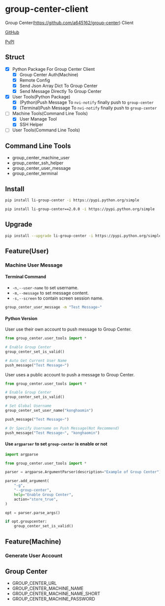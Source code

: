 # group-center-client

Group Center(https://github.com/a645162/group-center) Client

[GitHub](https://github.com/a645162/group-center-client)

[PyPI](https://pypi.org/project/li-group-center/)

## Struct

- [x] Python Package For Group Center Client
    - [x] Group Center Auth(Machine)
    - [x] Remote Config
    - [x] Send Json Array Dict To Group Center
    - [x] Send Message Directly To Group Center
- [x] User Tools(Python Package)
    - [x] (Python)Push Message To `nvi-notify` finally push to `group-center`
    - [x] (Terminal)Push Message To `nvi-notify` finally push to `group-center`
- [ ] Machine Tools(Command Line Tools)
    - [x] User Manage Tool
    - [x] SSH Helper
- [ ] User Tools(Command Line Tools)

## Command Line Tools

- group_center_machine_user
- group_center_ssh_helper
- group_center_user_message
- group_center_terminal

## Install

```bash
pip install li-group-center -i https://pypi.python.org/simple
```

```bash
pip install li-group-center==2.0.0 -i https://pypi.python.org/simple
```

## Upgrade

```bash
pip install --upgrade li-group-center -i https://pypi.python.org/simple
```

## Feature(User)

### Machine User Message

#### Terminal Command

- `-n,--user-name` to set username.
- `-m,--message` to set message content.
- `-s,--screen` to contain screen session name.

```bash
group_center_user_message -m "Test Message~"
```

#### Python Version

User use their own account to push message to Group Center.

```python
from group_center.user_tools import *

# Enable Group Center
group_center_set_is_valid()

# Auto Get Current User Name 
push_message("Test Message~")
```

User uses a public account to push a message to Group Center.

```python
from group_center.user_tools import *

# Enable Group Center
group_center_set_is_valid()

# Set Global Username
group_center_set_user_name("konghaomin")

push_message("Test Message~")

# Or Specify Username on Push Message(Not Recommend)
push_message("Test Message~", "konghaomin")
```

#### Use `argparser` to set `group-center` is enable or not

```python
import argparse

from group_center.user_tools import *

parser = argparse.ArgumentParser(description="Example of Group Center")

parser.add_argument(
    "-g",
    "--group-center",
    help="Enable Group Center",
    action="store_true",
)

opt = parser.parse_args()

if opt.groupcenter:
    group_center_set_is_valid()
```

## Feature(Machine)

### Generate User Account

## Group Center

- GROUP_CENTER_URL
- GROUP_CENTER_MACHINE_NAME
- GROUP_CENTER_MACHINE_NAME_SHORT
- GROUP_CENTER_MACHINE_PASSWORD
